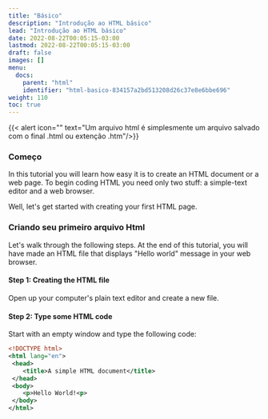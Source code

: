 ```yaml
---
title: "Básico"
description: "Introdução ao HTML básico"
lead: "Introdução ao HTML básico"
date: 2022-08-22T00:05:15-03:00
lastmod: 2022-08-22T00:05:15-03:00
draft: false
images: []
menu:
  docs:
    parent: "html"
    identifier: "html-basico-834157a2bd513208d26c37e8e6bbe696"
weight: 110
toc: true
---
```


{{< alert icon="" text="Um arquivo html é simplesmente um arquivo salvado com o final .html ou extenção .htm"/>}}

### Começo

In this tutorial you will learn how easy it is to create an HTML document or a web page. To begin coding HTML you need only two stuff: a simple-text editor and a web browser.

Well, let's get started with creating your first HTML page.

### Criando seu primeiro arquivo Html

Let's walk through the following steps. At the end of this tutorial, you will have made an HTML file that displays "Hello world" message in your web browser.

#### Step 1: Creating the HTML file

Open up your computer's plain text editor and create a new file.

#### Step 2: Type some HTML code

Start with an empty window and type the following code:

```xml
<!DOCTYPE html>
<html lang="en">
 <head>
    <title>A simple HTML document</title>
 </head>
 <body>
    <p>Hello World!<p>
 </body>
</html>
```
